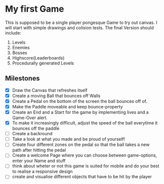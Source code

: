 # My first Game

This is supposed to be a single player pongesque Game to try out canvas. I will start with simple drawings and colision tests. The final Version should include:

1. Levels
1. Enemies
1. Bosses
1. Highscore(Leaderboards)
1. Procedurally generated Levels

## Milestones

- [x] Draw the Canvas that refreshes itself
- [x] Create a moving Ball that bounces off Walls
- [x] Create a Pedal on the bottom of the screen the ball bounces off of.
- [x] Make the Paddle moveable and keep bounce-property
- [x] Create an End and a Start for the game by implementing lives and a Game-Over alert.
- [x] To make it increasingly difficult, adjust the speed of the ball everytime it bounces off the paddle
- [ ] Create a backround
- [ ] Take a look at what you made and be proud of yourself!
- [ ] Create four different zones on the pedal so that the ball takes a new path after hitting the pedal
- [ ] Create a welcome Page where you can choose between game-options, enter your Name and stuff
- [ ] think about wheter or not this game is suited for mobile and do your best to realise a responsive design
- [ ] create and visualise different objects that have to be hit by the player
